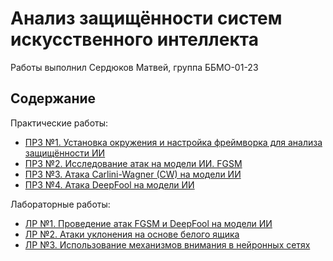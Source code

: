 # Анализ защищённости систем искусственного интеллекта

Работы выполнил Сердюков Матвей, группа ББМО-01-23

## Содержание

Практические работы:

- [ПРЗ №1. Установка окружения и настройка фреймворка для анализа защищённости ИИ](./prz-1/prz-1.ipynb)
- [ПРЗ №2. Исследование атак на модели ИИ. FGSM](./prz-2/prz-2.ipynb)
- [ПРЗ №3. Атака Carlini-Wagner (CW) на модели ИИ](./prz-3/prz-3.ipynb)
- [ПРЗ №4. Атака DeepFool на модели ИИ](./prz-4/prz-4.ipynb)

Лабораторные работы:

- [ЛР №1. Проведение атак FGSM и DeepFool на модели ИИ](./lab-1/lab-01.ipynb)
- [ЛР №2. Атаки уклонения на основе белого ящика](./lab-2/lab2.ipynb)
- [ЛР №3. Использование механизмов внимания в нейронных сетях](./lab-3/lab3.ipynb)